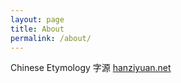 ```yaml
---
layout: page
title: About
permalink: /about/
---
```


Chinese Etymology 字源 [hanziyuan.net](https://hanziyuan.net/)
